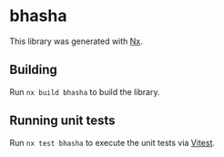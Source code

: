 # bhasha

This library was generated with [Nx](https://nx.dev).

## Building

Run `nx build bhasha` to build the library.

## Running unit tests

Run `nx test bhasha` to execute the unit tests via [Vitest](https://vitest.dev/).
